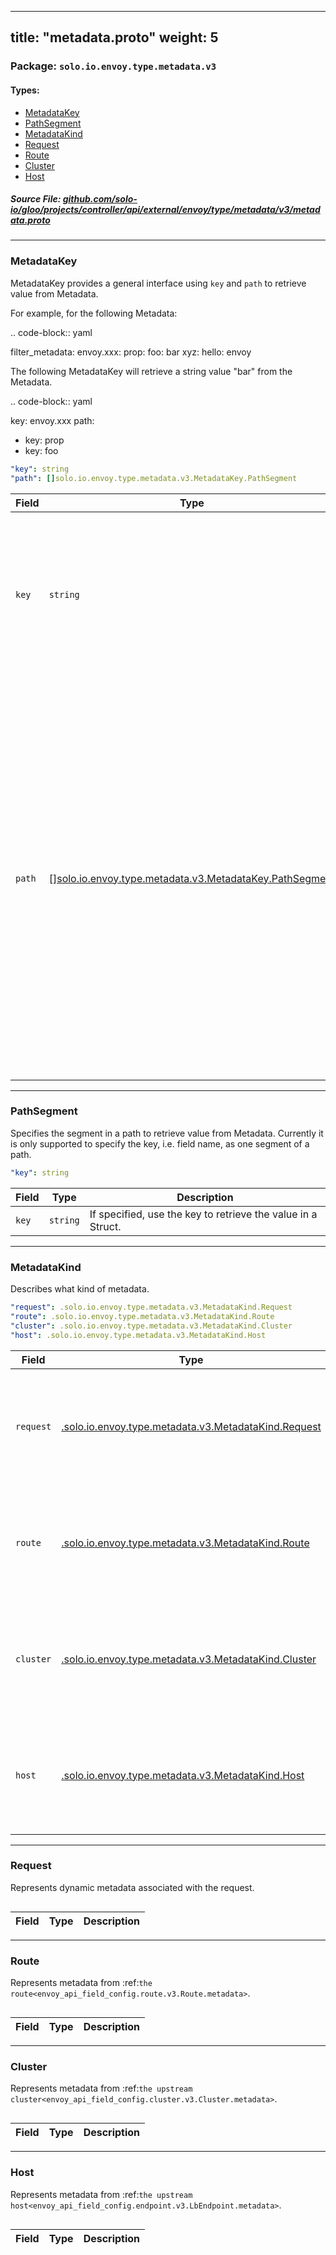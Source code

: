 
---
title: "metadata.proto"
weight: 5
---

<!-- Code generated by solo-kit. DO NOT EDIT. -->


### Package: `solo.io.envoy.type.metadata.v3` 
#### Types:


- [MetadataKey](#metadatakey)
- [PathSegment](#pathsegment)
- [MetadataKind](#metadatakind)
- [Request](#request)
- [Route](#route)
- [Cluster](#cluster)
- [Host](#host)
  



##### Source File: [github.com/solo-io/gloo/projects/controller/api/external/envoy/type/metadata/v3/metadata.proto](https://github.com/solo-io/gloo/blob/main/projects/controller/api/external/envoy/type/metadata/v3/metadata.proto)





---
### MetadataKey

 
MetadataKey provides a general interface using `key` and `path` to retrieve value from
Metadata.

For example, for the following Metadata:

.. code-block:: yaml

   filter_metadata:
     envoy.xxx:
       prop:
         foo: bar
         xyz:
           hello: envoy

The following MetadataKey will retrieve a string value "bar" from the Metadata.

.. code-block:: yaml

   key: envoy.xxx
   path:
   - key: prop
   - key: foo

```yaml
"key": string
"path": []solo.io.envoy.type.metadata.v3.MetadataKey.PathSegment

```

| Field | Type | Description |
| ----- | ---- | ----------- | 
| `key` | `string` | The key name of Metadata to retrieve the Struct from the metadata. Typically, it represents a builtin subsystem or custom extension. |
| `path` | [[]solo.io.envoy.type.metadata.v3.MetadataKey.PathSegment](../metadata.proto.sk/#pathsegment) | The path to retrieve the Value from the Struct. It can be a prefix or a full path, e.g. `[prop, xyz]` for a struct or `[prop, foo]` for a string in the example, which depends on the particular scenario. Note: Due to that only the key type segment is supported, the path can not specify a list unless the list is the last segment. |




---
### PathSegment

 
Specifies the segment in a path to retrieve value from Metadata.
Currently it is only supported to specify the key, i.e. field name, as one segment of a path.

```yaml
"key": string

```

| Field | Type | Description |
| ----- | ---- | ----------- | 
| `key` | `string` | If specified, use the key to retrieve the value in a Struct. |




---
### MetadataKind

 
Describes what kind of metadata.

```yaml
"request": .solo.io.envoy.type.metadata.v3.MetadataKind.Request
"route": .solo.io.envoy.type.metadata.v3.MetadataKind.Route
"cluster": .solo.io.envoy.type.metadata.v3.MetadataKind.Cluster
"host": .solo.io.envoy.type.metadata.v3.MetadataKind.Host

```

| Field | Type | Description |
| ----- | ---- | ----------- | 
| `request` | [.solo.io.envoy.type.metadata.v3.MetadataKind.Request](../metadata.proto.sk/#request) | Request kind of metadata. Only one of `request`, `route`, `cluster`, or `host` can be set. |
| `route` | [.solo.io.envoy.type.metadata.v3.MetadataKind.Route](../metadata.proto.sk/#route) | Route kind of metadata. Only one of `route`, `request`, `cluster`, or `host` can be set. |
| `cluster` | [.solo.io.envoy.type.metadata.v3.MetadataKind.Cluster](../metadata.proto.sk/#cluster) | Cluster kind of metadata. Only one of `cluster`, `request`, `route`, or `host` can be set. |
| `host` | [.solo.io.envoy.type.metadata.v3.MetadataKind.Host](../metadata.proto.sk/#host) | Host kind of metadata. Only one of `host`, `request`, `route`, or `cluster` can be set. |




---
### Request

 
Represents dynamic metadata associated with the request.

```yaml

```

| Field | Type | Description |
| ----- | ---- | ----------- | 




---
### Route

 
Represents metadata from :ref:`the route<envoy_api_field_config.route.v3.Route.metadata>`.

```yaml

```

| Field | Type | Description |
| ----- | ---- | ----------- | 




---
### Cluster

 
Represents metadata from :ref:`the upstream cluster<envoy_api_field_config.cluster.v3.Cluster.metadata>`.

```yaml

```

| Field | Type | Description |
| ----- | ---- | ----------- | 




---
### Host

 
Represents metadata from :ref:`the upstream
host<envoy_api_field_config.endpoint.v3.LbEndpoint.metadata>`.

```yaml

```

| Field | Type | Description |
| ----- | ---- | ----------- | 





<!-- Start of HubSpot Embed Code -->
<script type="text/javascript" id="hs-script-loader" async defer src="//js.hs-scripts.com/5130874.js"></script>
<!-- End of HubSpot Embed Code -->

